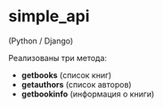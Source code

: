 # simple_api
(Python / Django)

Реализованы три метода:
 - **getbooks** (список книг)
 - **getauthors** (список авторов)
 - **getbookinfo** (информация о книги)
 